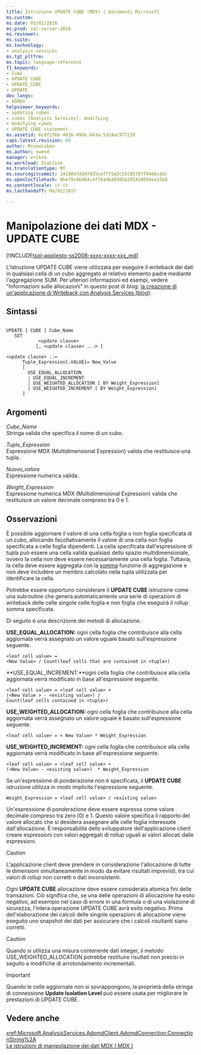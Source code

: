 ```yaml
---
title: Istruzione UPDATE CUBE (MDX) | Documenti Microsoft
ms.custom: 
ms.date: 03/02/2016
ms.prod: sql-server-2016
ms.reviewer: 
ms.suite: 
ms.technology:
- analysis-services
ms.tgt_pltfrm: 
ms.topic: language-reference
f1_keywords:
- Cube
- UPDATE CUBE
- UPDATE_CUBE
- UPDATE
dev_langs:
- kbMDX
helpviewer_keywords:
- updating cubes
- cubes [Analysis Services], modifying
- modifying cubes
- UPDATE CUBE statement
ms.assetid: 6c8f23bb-401b-49de-843a-5324ac977239
caps.latest.revision: 43
author: Minewiskan
ms.author: owend
manager: erikre
ms.workload: Inactive
ms.translationtype: MT
ms.sourcegitcommit: 1419847dd47435cef775a2c55c0578ff4406cddc
ms.openlocfilehash: 0be79c064b4c4f7044b495056295420094aa13e8
ms.contentlocale: it-it
ms.lasthandoff: 08/02/2017

---
```

# <a name="mdx-data-manipulation---update-cube"></a>Manipolazione dei dati MDX - UPDATE CUBE
[!INCLUDE[tsql-appliesto-ss2008-xxxx-xxxx-xxx_md](../includes/tsql-appliesto-ss2008-xxxx-xxxx-xxx-md.md)]

  L'istruzione UPDATE CUBE viene utilizzata per eseguire il writeback dei dati in qualsiasi cella di un cubo aggregato al relativo elemento padre mediante l'aggregazione SUM. Per ulteriori informazioni ed esempi, vedere "Informazioni sulle allocazioni" in questo post di blog: [la creazione di un'applicazione di Writeback con Analysis Services (blog)](http://go.microsoft.com/fwlink/?LinkId=394977).  
  
## <a name="syntax"></a>Sintassi  
  
```  
  
UPDATE [ CUBE ] Cube_Name   
   SET   
            <update clause>   
           [, <update clause> ...n ]  
  
<update clause> ::=   
      Tuple_Expression[.VALUE]= New_Value  
      [   
        USE_EQUAL_ALLOCATION   
        | USE_EQUAL_INCREMENT   
        | USE_WEIGHTED_ALLOCATION [ BY Weight_Expression]   
        | USE_WEIGHTED_INCREMENT [ BY Weight_Expression]  
      ]  
```  
  
## <a name="arguments"></a>Argomenti  
 *Cube_Name*  
 Stringa valida che specifica il nome di un cubo.  
  
 *Tuple_Expression*  
 Espressione MDX (Multidimensional Expression) valida che restituisce una tupla.  
  
 *Nuovo_valore*  
 Espressione numerica valida.  
  
 *Weight_Expression*  
 Espressione numerica MDX (Multidimensional Expression) valida che restituisce un valore decimale compreso tra 0 e 1.  
  
## <a name="remarks"></a>Osservazioni  
 È possibile aggiornare il valore di una cella foglia o non foglia specificata di un cubo, allocando facoltativamente il valore di una cella non foglia specificata a celle foglia dipendenti. La cella specificata dall'espressione di tupla può essere una cella valida qualsiasi dello spazio multidimensionale, ovvero la cella non deve essere necessariamente una cella foglia. Tuttavia, la cella deve essere aggregata con la [somma](../mdx/sum-mdx.md) funzione di aggregazione e non deve includere un membro calcolato nella tupla utilizzata per identificare la cella.  
  
 Potrebbe essere opportuno considerare il **UPDATE CUBE** istruzione come una subroutine che genera automaticamente una serie di operazioni di writeback delle celle singole celle foglia e non foglia che eseguirà il rollup somma specificata.  
  
 Di seguito è una descrizione dei metodi di allocazione.  
  
 **USE_EQUAL_ALLOCATION:** ogni cella foglia che contribuisce alla cella aggiornata verrà assegnato un valore uguale basato sull'espressione seguente.  
  
```  
<leaf cell value> =   
<New Value> / Count(leaf cells that are contained in <tuple>)  
```  
  
 **USE_EQUAL_INCREMENT:**ogni cella foglia che contribuisce alla cella aggiornata verrà modificato in base all'espressione seguente.  
  
```  
<leaf cell value> = <leaf cell value> +   
(<New Value > - <existing value>) /  
Count(leaf cells contained in <tuple>)  
```  
  
 **USE_WEIGHTED_ALLOCATION:** ogni cella foglia che contribuisce alla cella aggiornata verrà assegnato un valore uguale è basato sull'espressione seguente.  
  
```  
<leaf cell value> = < New Value> * Weight_Expression  
```  
  
 **USE_WEIGHTED_INCREMENT:** ogni cella foglia che contribuisce alla cella aggiornata verrà modificato in base all'espressione seguente.  
  
```  
<leaf cell value> = <leaf cell value> +   
(<New Value> - <existing value>)  * Weight_Expression  
```  
  
 Se un'espressione di ponderazione non è specificata, il **UPDATE CUBE** istruzione utilizza in modo implicito l'espressione seguente.  
  
```  
Weight_Expression = <leaf cell value> / <existing value>  
```  
  
 Un'espressione di ponderazione deve essere espressa come valore decimale compreso tra zero (0) e 1. Questo valore specifica il rapporto del valore allocato che si desidera assegnare alle celle foglia interessate dall'allocazione. È responsabilità dello sviluppatore dell'applicazione client creare espressioni con valori aggregati di rollup uguali ai valori allocati dalle espressioni.  
  
> [!CAUTION]  
>  L'applicazione client deve prendere in considerazione l'allocazione di tutte le dimensioni simultaneamente in modo da evitare risultati imprevisti, tra cui valori di rollup non corretti o dati inconsistenti.  
  
 Ogni **UPDATE CUBE** allocazione deve essere considerata atomica fini delle transazioni. Ciò significa che, se una delle operazioni di allocazione ha esito negativo, ad esempio nel caso di errore in una formula o di una violazione di sicurezza, l'intera operazione UPDATE CUBE avrà esito negativo. Prima dell'elaborazione dei calcoli delle singole operazioni di allocazione viene eseguito uno snapshot dei dati per assicurare che i calcoli risultanti siano corretti.  
  
> [!CAUTION]  
>  Quando si utilizza una misura contenente dati integer, il metodo USE_WEIGHTED_ALLOCATION potrebbe restituire risultati non precisi in seguito a modifiche di arrotondamento incrementali.  
  
> [!IMPORTANT]  
>  Quando le celle aggiornate non si sovrappongono, la proprietà della stringa di connessione **Update Isolation Level** può essere usata per migliorare le prestazioni di UPDATE CUBE.  
  
## <a name="see-also"></a>Vedere anche  
 <xref:Microsoft.AnalysisServices.AdomdClient.AdomdConnection.ConnectionString%2A>   
 [Le istruzioni di manipolazione dei dati MDX &#40; MDX &#41;](../mdx/mdx-data-manipulation-statements-mdx.md)  
  
  

